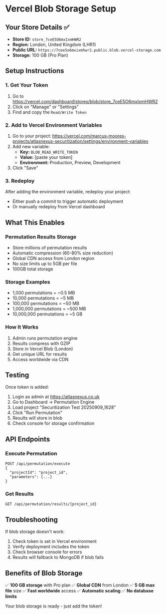 # Vercel Blob Storage Setup

## Your Store Details ✅
- **Store ID:** `store_7ceE5O6mxIxmHWR2`
- **Region:** London, United Kingdom (LHR1)
- **Public URL:** `https://7cee5o6mxixmhwr2.public.blob.vercel-storage.com`
- **Storage:** 100 GB (Pro Plan)

## Setup Instructions

### 1. Get Your Token
1. Go to https://vercel.com/dashboard/stores/blob/store_7ceE5O6mxIxmHWR2
2. Click on "Manage" or "Settings"
3. Find and copy the `Read/Write Token`

### 2. Add to Vercel Environment Variables
1. Go to your project: https://vercel.com/marcus-moores-projects/atlasnexus-securitization/settings/environment-variables
2. Add new variable:
   - **Key:** `BLOB_READ_WRITE_TOKEN`
   - **Value:** [paste your token]
   - **Environment:** Production, Preview, Development
3. Click "Save"

### 3. Redeploy
After adding the environment variable, redeploy your project:
- Either push a commit to trigger automatic deployment
- Or manually redeploy from Vercel dashboard

## What This Enables

### Permutation Results Storage
- Store millions of permutation results
- Automatic compression (60-80% size reduction)
- Global CDN access from London region
- No size limits up to 5GB per file
- 100GB total storage

### Storage Examples
- 1,000 permutations = ~0.5 MB
- 10,000 permutations = ~5 MB
- 100,000 permutations = ~50 MB
- 1,000,000 permutations = ~500 MB
- 10,000,000 permutations = ~5 GB

### How It Works
1. Admin runs permutation engine
2. Results compress with GZIP
3. Store in Vercel Blob (London)
4. Get unique URL for results
5. Access worldwide via CDN

## Testing

Once token is added:
1. Login as admin at https://atlasnexus.co.uk
2. Go to Dashboard → Permutation Engine
3. Load project "Securitization Test 20250909_1628"
4. Click "Run Permutation"
5. Results will store in blob
6. Check console for storage confirmation

## API Endpoints

### Execute Permutation
```
POST /api/permutation/execute
{
  "projectId": "project_id",
  "parameters": {...}
}
```

### Get Results
```
GET /api/permutation/results/{project_id}
```

## Troubleshooting

If blob storage doesn't work:
1. Check token is set in Vercel environment
2. Verify deployment includes the token
3. Check browser console for errors
4. Results will fallback to MongoDB if blob fails

## Benefits of Blob Storage

✅ **100 GB storage** with Pro plan
✅ **Global CDN** from London
✅ **5 GB max file** size
✅ **Fast worldwide** access
✅ **Automatic scaling**
✅ **No database limits**

Your blob storage is ready - just add the token!